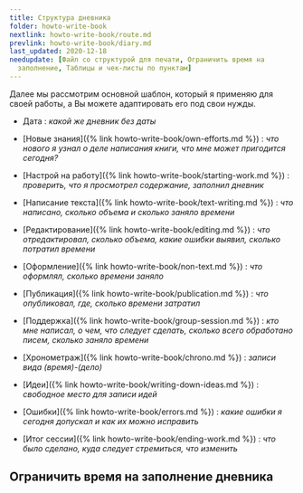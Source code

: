 ```yaml
---
title: Структура дневника
folder: howto-write-book
nextlink: howto-write-book/route.md
prevlink: howto-write-book/diary.md
last_updated: 2020-12-18
needupdate: [Файл со структурой для печати, Ограничить время на
  заполнение, Таблицы и чек-листы по пунктам]
---
```


Далее мы рассмотрим основной шаблон, который я применяю для своей
работы, а Вы можете адаптировать его под свои нужды.

- Дата : *какой же дневник без даты*

- [Новые знания]({% link howto-write-book/own-efforts.md %}) : *что
  нового я узнал о деле написания книги, что мне может пригодится
  сегодня?*

- [Настрой на работу]({% link howto-write-book/starting-work.md %}) :
  *проверить, что я просмотрел содержание, заполнил дневник*

- [Написание текста]({% link howto-write-book/text-writing.md %}) :
  *что написано, сколько объема и сколько заняло времени*

- [Редактирование]({% link howto-write-book/editing.md %}) : *что
  отредактировал, сколько объема, какие ошибки выявил, сколько
  потратил времени*

- [Оформление]({% link howto-write-book/non-text.md %}) : *что
  оформлял, сколько времени заняло*

- [Публикация]({% link howto-write-book/publication.md %}) : *что
  опубликовал, где, сколько времени затратил*

- [Поддержка]({% link howto-write-book/group-session.md %}) : *кто мне
  написал, о чем, что следует сделать, сколько всего обработано писем,
  сколько заняло времени*

- [Хронометраж]({% link howto-write-book/chrono.md %}) : *записи вида
  (время)-(дело)*

- [Идеи]({% link howto-write-book/writing-down-ideas.md %}) :
  *свободное место для записи идей*

- [Ошибки]({% link howto-write-book/errors.md %}) : *какие ошибки я
  сегодня допускал и как их можно исправить*

- [Итог сессии]({% link howto-write-book/ending-work.md %}) : *что
  было сделано, куда следует стремиться, что изменить*

## Ограничить время на заполнение дневника

